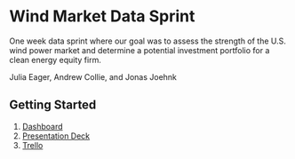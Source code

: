 # Wind Market Data Sprint
One week data sprint where our goal was to assess the strength of the U.S. wind power market and determine a potential investment portfolio for a clean energy equity firm. 
<p>Julia Eager, Andrew Collie, and Jonas Joehnk</p>

## Getting Started
1. [Dashboard](https://drive.google.com/file/d/1ik7icn7V1s0j0ztmtRsQmGwQJq_V0Nc9/view?usp=sharing)
2. [Presentation Deck](https://drive.google.com/file/d/1vB5rsYZ9o1WGf3OeWRQ6QBbKfWyCE_6t/view?usp=drive_link)
3. [Trello](https://trello.com/b/Byj3sNaH/wind-market-sprint)
